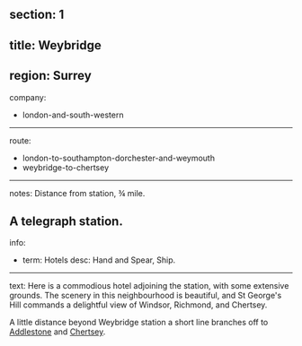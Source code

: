 section: 1
----
title: Weybridge
----
region: Surrey
----
company:
- london-and-south-western
----
route:
- london-to-southampton-dorchester-and-weymouth
- weybridge-to-chertsey
----
notes: Distance from station, ¾ mile.

A telegraph station.
----
info:
- term: Hotels
  desc: Hand and Spear, Ship.
----
text: Here is a commodious hotel adjoining the station, with some extensive grounds. The scenery in this neighbourhood is beautiful, and St George's Hill commands a delightful view of Windsor, Richmond, and Chertsey.

A little distance beyond Weybridge station a short line branches off to [Addlestone](/stations/addlestone) and [Chertsey](/stations/chertsey).
